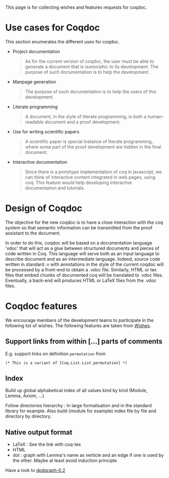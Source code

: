 This page is for collecting wishes and features requests for coqdoc.

Use cases for Coqdoc
====================

This section enumerates the different uses for coqdoc.

-   Project documentation

    > As for the current version of coqdoc, the user must be able to generate a document that is isomorphic to its development. The purpose of such documentation is to help the development.

-   Manpage generation

    > The purpose of such documentation is to help the users of this development.

-   Literate programming

    > A document, in the style of literate programming, is both a human-readable document and a proof development.

-   Use for writing scientific papers

    > A scientific paper is special instance of literate programming, where some part of the proof development are hidden in the final document.

-   Interactive documentation

    > Since there is a prototype implementation of coq in javascript, we can think of interactive content integrated in web pages, using coq. This feature would help developing interactive documentation and tutorials.

Design of Coqdoc
================

The objective for the new coqdoc is to have a close interaction with the coq system so that semantic information can be transmitted from the proof assistant to the document.

In order to do this, coqdoc will be based on a documentation language 'vdoc' that will act as a glue between structured documents and pieces of code written in Coq. This language will serve both as an input language to describe document and as an intermediate language. Indeed, source code written in standard .v with annotations in the style of the current coqdoc will be processed by a front-end to obtain a .vdoc file. Similarly, HTML or tex files that embed chunks of documented coq will be translated to .vdoc files. Eventually, a back-end will produces HTML or LaTeX files from the .vdoc files.

Coqdoc features
===============

We encourage members of the development teams to participate in the following list of wishes. The following features are taken from [Wishes](Wishes).

Support links from within \[...\] parts of comments
---------------------------------------------------

E.g. support links on definition `permutation` from

`(* This is a variant of [Coq.List.List.permutation] *)`

Index
-----

Build up global alphabetical index of all values kind by kind (Module, Lemma, Axiom, ...)

Follow directories hierarchy : In large formalisation and in the standard library for example. Also build (module for example) index file by file and directory by directory.

Native output format
--------------------

-   LaTeX : See the link with coq-tex
-   HTML
-   dot : graph with Lemma's name as verticle and an edge if one is used by the other. Maybe at least avoid induction principle.

Have a look to [dpdgraph-0.2](http://www-sop.inria.fr/members/Anne.Pacalet/dpdgraph/)

